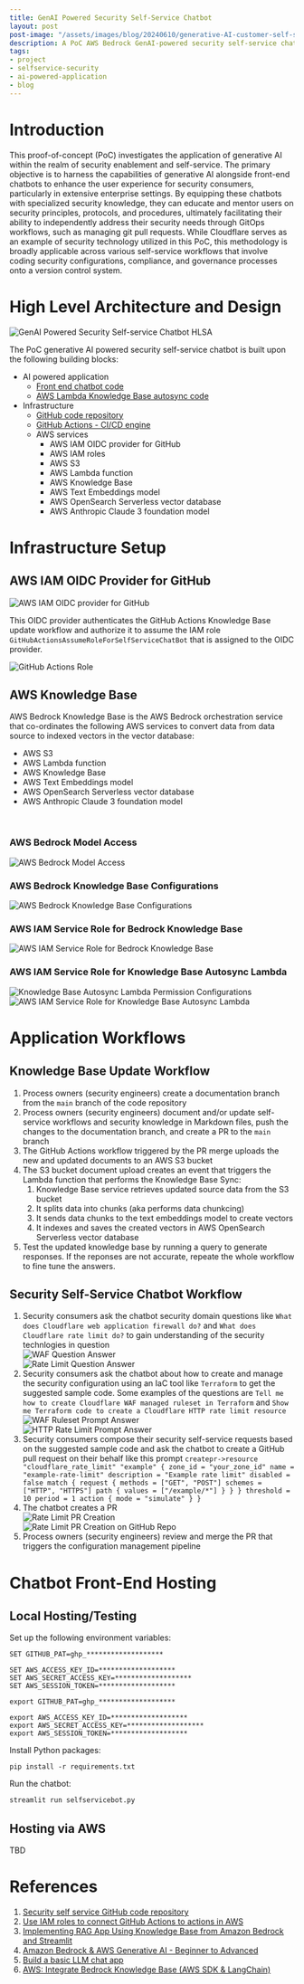 ```yaml
---
title: GenAI Powered Security Self-Service Chatbot
layout: post
post-image: "/assets/images/blog/20240610/generative-AI-customer-self-service.jpg"
description: A PoC AWS Bedrock GenAI-powered security self-service chatbot
tags:
- project
- selfservice-security
- ai-powered-application
- blog
---
```


# Introduction

This proof-of-concept (PoC) investigates the application of generative AI within the realm of security enablement and self-service. The primary objective is to harness the capabilities of generative AI alongside front-end chatbots to enhance the user experience for security consumers, particularly in extensive enterprise settings. By equipping these chatbots with specialized security knowledge, they can educate and mentor users on security principles, protocols, and procedures, ultimately facilitating their ability to independently address their security needs through GitOps workflows, such as managing git pull requests. While Cloudflare serves as an example of security technology utilized in this PoC, this methodology is broadly applicable across various self-service workflows that involve coding security configurations, compliance, and governance processes onto a version control system.

# High Level Architecture and Design

![GenAI Powered Security Self-service Chatbot HLSA](/assets/images/blog/20240610/security_selfservice_chatbot_hlsa.png "GenAI Powered Security Self-service Chatbot HLSA")

The PoC generative AI powered security self-service chatbot is built upon the following building blocks:

- AI powered application<br>
  - [Front end chatbot code](https://github.com/trantdai/genai/blob/main/selfservicebot.py)
  - [AWS Lambda Knowledge Base autosync code](https://github.com/trantdai/genai/blob/main/autosync_kb.py)
- Infrastructure<br>
  - [GitHub code repository](https://github.com/trantdai/genai)
  - [GitHub Actions - CI/CD engine](https://github.com/trantdai/genai/tree/main/.github/workflows)
  - AWS services<br>
    - AWS IAM OIDC provider for GitHub
    - AWS IAM roles
    - AWS S3
    - AWS Lambda function
    - AWS Knowledge Base
    - AWS Text Embeddings model
    - AWS OpenSearch Serverless vector database
    - AWS Anthropic Claude 3 foundation model

# Infrastructure Setup

## AWS IAM OIDC Provider for GitHub

![AWS IAM OIDC provider for GitHub](/assets/images/blog/20240610/aws_github_oidc_idp.png "AWS IAM OIDC provider for GitHub")

This OIDC provider authenticates the GitHub Actions Knowledge Base update workflow and authorize it to assume the IAM role `GitHubActionsAssumeRoleForSelfServiceChatBot` that is assigned to the OIDC provider.

![GitHub Actions Role](/assets/images/blog/20240610/github_role.png "GitHub Actions Role")

## AWS Knowledge Base

AWS Bedrock Knowledge Base is the AWS Bedrock orchestration service that co-ordinates the following AWS services to convert data from data source to indexed vectors in the vector database:

- AWS S3
- AWS Lambda function
- AWS Knowledge Base
- AWS Text Embeddings model
- AWS OpenSearch Serverless vector database
- AWS Anthropic Claude 3 foundation model
<br>

### AWS Bedrock Model Access
![AWS Bedrock Model Access](/assets/images/blog/20240610/aws_bedrock_model_access.png "AWS Bedrock Model Access")

### AWS Bedrock Knowledge Base Configurations
![AWS Bedrock Knowledge Base Configurations](/assets/images/blog/20240610/aws_bedrock_knowledge_base.png "AWS Bedrock Knowledge Base Configurations")

### AWS IAM Service Role for Bedrock Knowledge Base
![AWS IAM Service Role for Bedrock Knowledge Base](/assets/images/blog/20240610/aws_iam_kb_role.png "AWS IAM Service Role for Bedrock Knowledge Base")

### AWS IAM Service Role for Knowledge Base Autosync Lambda
![Knowledge Base Autosync Lambda Permission Configurations](/assets/images/blog/20240610/kbautosync_lambda_permissions.png "Knowledge Base Autosync Lambda Permission Configurations")
![AWS IAM Service Role for Knowledge Base Autosync Lambda](/assets/images/blog/20240610/kbautosync_lambda_iam_role.png "AWS IAM Service Role for Knowledge Base Autosync Lambda")

# Application Workflows

## Knowledge Base Update Workflow
1. Process owners (security engineers) create a documentation branch from the `main` branch of the code repository
2. Process owners (security engineers) document and/or update self-service workflows and security knowledge in Markdown files, push the changes to the documentation branch, and create a PR to the `main` branch
3. The GitHub Actions workflow triggered by the PR merge uploads the new and updated documents to an AWS S3 bucket
4. The S3 bucket document upload creates an event that triggers the Lambda function that performs the Knowledge Base Sync:
   1. Knowledge Base service retrieves updated source data from the S3 bucket
   2. It splits data into chunks (aka performs data chunkcing)
   3. It sends data chunks to the text embeddings model to create vectors
   4. It indexes and saves the created vectors in AWS OpenSearch Serverless vector database
5. Test the updated knowledge base by running a query to generate responses. If the reponses are not accurate, repeate the whole workflow to fine tune the answers.

## Security Self-Service Chatbot Workflow
1. Security consumers ask the chatbot security domain questions like `What does Cloudflare web application firewall do?` and `What does Cloudflare rate limit do?` to gain understanding of the security technlogies in question<br>![WAF Question Answer](/assets/images/blog/20240610/waf_question_answer.png "WAF Question Answer")<br>![Rate Limit Question Answer](/assets/images/blog/20240610/rate_limit_question_answer.png "Rate Limit Question Answer")
2. Security consumers ask the chatbot about how to create and manage the security configuration using an IaC tool like `Terraform` to get the suggested sample code. Some examples of the questions are `Tell me how to create Cloudflare WAF managed ruleset in Terraform` and `Show me Terraform code to create a Cloudflare HTTP rate limit resource`<br>![WAF Ruleset Prompt Answer](/assets/images/blog/20240610/chatbot_prompt_waf_ruleset.png "WAF Ruleset Prompt Answer")<br>![HTTP Rate Limit Prompt Answer](/assets/images/blog/20240610/chatbot_prompt_rate_limit.png "[HTTP Rate Limit Prompt Answer")
3. Security consumers compose their security self-service requests based on the suggested sample code and ask the chatbot to create a GitHub pull request on their behalf like this prompt ```createpr->resource "cloudflare_rate_limit" "example" { zone_id = "your_zone_id" name = "example-rate-limit" description = "Example rate limit" disabled = false match { request { methods = ["GET", "POST"] schemes = ["HTTP", "HTTPS"] path { values = ["/example/*"] } } } threshold = 10 period = 1 action { mode = "simulate" } }```
4. The chatbot creates a PR<br>![Rate Limit PR Creation](/assets/images/blog/20240610/create_pr_rate_limit.png "Rate Limit PR Creation")<br>![Rate Limit PR Creation on GitHub Repo](/assets/images/blog/20240610/pull_request_created_by_chatbot.png "Rate Limit PR Creation on GitHub Repo")
5. Process owners (security engineers) review and merge the PR that triggers the configuration management pipeline


# Chatbot Front-End Hosting

## Local Hosting/Testing

Set up the following environment variables:
```Windows
SET GITHUB_PAT=ghp_*******************

SET AWS_ACCESS_KEY_ID=*******************
SET AWS_SECRET_ACCESS_KEY=*******************
SET AWS_SESSION_TOKEN=*******************
```

```Linux
export GITHUB_PAT=ghp_*******************

export AWS_ACCESS_KEY_ID=*******************
export AWS_SECRET_ACCESS_KEY=*******************
export AWS_SESSION_TOKEN=*******************
```

Install Python packages:
```
pip install -r requirements.txt
```

Run the chatbot:
```Python
streamlit run selfservicebot.py
```

## Hosting via AWS
TBD

# References
1. [Security self service GitHub code repository](https://github.com/trantdai/genai)
2. [Use IAM roles to connect GitHub Actions to actions in AWS](https://aws.amazon.com/blogs/security/use-iam-roles-to-connect-github-actions-to-actions-in-aws/)
3. [Implementing RAG App Using Knowledge Base from Amazon Bedrock and Streamlit](https://medium.com/@saikatm.courses/implementing-rag-app-using-knowledge-base-from-amazon-bedrock-and-streamlit-e52f8300f01d)
4. [Amazon Bedrock & AWS Generative AI - Beginner to Advanced](https://cba.udemy.com/course/amazon-bedrock-aws-generative-ai-beginner-to-advanced/)
5. [Build a basic LLM chat app](https://docs.streamlit.io/develop/tutorials/llms/build-conversational-apps)
6. [AWS: Integrate Bedrock Knowledge Base (AWS SDK & LangChain)](https://awstip.com/aws-integrate-bedrock-knowledge-base-aws-sdk-langchain-7b79d4944f7f)